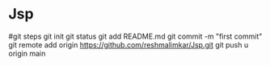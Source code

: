 # Jsp

#git steps
git init
git status
git add README.md
git commit -m "first commit"
git remote add origin https://github.com/reshmalimkar/Jsp.git
git push u origin main
